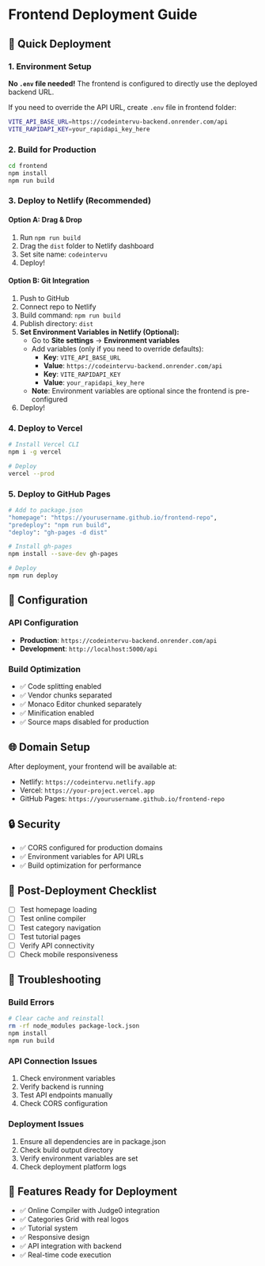 # Frontend Deployment Guide

## 🚀 Quick Deployment

### 1. Environment Setup

**No `.env` file needed!** The frontend is configured to directly use the deployed backend URL.

If you need to override the API URL, create `.env` file in frontend folder:

```bash
VITE_API_BASE_URL=https://codeintervu-backend.onrender.com/api
VITE_RAPIDAPI_KEY=your_rapidapi_key_here
```

### 2. Build for Production

```bash
cd frontend
npm install
npm run build
```

### 3. Deploy to Netlify (Recommended)

#### Option A: Drag & Drop

1. Run `npm run build`
2. Drag the `dist` folder to Netlify dashboard
3. Set site name: `codeintervu`
4. Deploy!

#### Option B: Git Integration

1. Push to GitHub
2. Connect repo to Netlify
3. Build command: `npm run build`
4. Publish directory: `dist`
5. **Set Environment Variables in Netlify (Optional):**
   - Go to **Site settings** → **Environment variables**
   - Add variables (only if you need to override defaults):
     - **Key**: `VITE_API_BASE_URL`
     - **Value**: `https://codeintervu-backend.onrender.com/api`
     - **Key**: `VITE_RAPIDAPI_KEY`
     - **Value**: `your_rapidapi_key_here`
   - **Note**: Environment variables are optional since the frontend is pre-configured
6. Deploy!

### 4. Deploy to Vercel

```bash
# Install Vercel CLI
npm i -g vercel

# Deploy
vercel --prod
```

### 5. Deploy to GitHub Pages

```bash
# Add to package.json
"homepage": "https://yourusername.github.io/frontend-repo",
"predeploy": "npm run build",
"deploy": "gh-pages -d dist"

# Install gh-pages
npm install --save-dev gh-pages

# Deploy
npm run deploy
```

## 🔧 Configuration

### API Configuration

- **Production**: `https://codeintervu-backend.onrender.com/api`
- **Development**: `http://localhost:5000/api`

### Build Optimization

- ✅ Code splitting enabled
- ✅ Vendor chunks separated
- ✅ Monaco Editor chunked separately
- ✅ Minification enabled
- ✅ Source maps disabled for production

## 🌐 Domain Setup

After deployment, your frontend will be available at:

- Netlify: `https://codeintervu.netlify.app`
- Vercel: `https://your-project.vercel.app`
- GitHub Pages: `https://yourusername.github.io/frontend-repo`

## 🔒 Security

- ✅ CORS configured for production domains
- ✅ Environment variables for API URLs
- ✅ Build optimization for performance

## 📝 Post-Deployment Checklist

- [ ] Test homepage loading
- [ ] Test online compiler
- [ ] Test category navigation
- [ ] Test tutorial pages
- [ ] Verify API connectivity
- [ ] Check mobile responsiveness

## 🚨 Troubleshooting

### Build Errors

```bash
# Clear cache and reinstall
rm -rf node_modules package-lock.json
npm install
npm run build
```

### API Connection Issues

1. Check environment variables
2. Verify backend is running
3. Test API endpoints manually
4. Check CORS configuration

### Deployment Issues

1. Ensure all dependencies are in package.json
2. Check build output directory
3. Verify environment variables are set
4. Check deployment platform logs

## 🎯 Features Ready for Deployment

- ✅ Online Compiler with Judge0 integration
- ✅ Categories Grid with real logos
- ✅ Tutorial system
- ✅ Responsive design
- ✅ API integration with backend
- ✅ Real-time code execution
